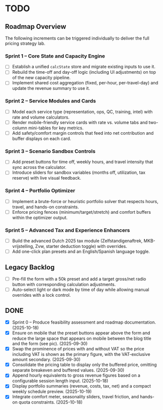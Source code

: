 # TODO

## Roadmap Overview
The following increments can be triggered individually to deliver the full pricing strategy lab.

### Sprint 1 – Core State and Capacity Engine
- [ ] Establish a unified `calcState` store and migrate existing inputs to use it.
- [ ] Rebuild the time-off and day-off logic (including UI adjustments) on top of the new capacity pipeline.
- [ ] Implement shared cost aggregation (fixed, per-hour, per-travel-day) and update the revenue summary to use it.

### Sprint 2 – Service Modules and Cards
- [ ] Model each service type (representation, ops, QC, training, intel) with rate and volume calculators.
- [ ] Render mobile-friendly service cards with rate vs. volume tabs and two-column mini-tables for key metrics.
- [ ] Add safety/comfort margin controls that feed into net contribution and buffer displays on each card.

### Sprint 3 – Scenario Sandbox Controls
- [ ] Add preset buttons for time off, weekly hours, and travel intensity that sync across the calculator.
- [ ] Introduce sliders for sandbox variables (months off, utilization, tax reserve) with live visual feedback.

### Sprint 4 – Portfolio Optimizer
- [ ] Implement a brute-force or heuristic portfolio solver that respects hours, travel, and hands-on constraints.
- [ ] Enforce pricing fences (minimum/target/stretch) and comfort buffers within the optimizer output.

### Sprint 5 – Advanced Tax and Experience Enhancers
- [ ] Build the advanced Dutch 2025 tax module (Zelfstandigenaftrek, MKB-vrijstelling, Zvw, starter deduction toggle) with overrides.
- [ ] Add one-click plan presets and an English/Spanish language toggle.

## Legacy Backlog
- [ ] Pre-fill the form with a 50k preset and add a target gross/net radio button with corresponding calculation adjustments.
- [ ] Auto-select light or dark mode by time of day while allowing manual overrides with a lock control.

## DONE
- [x] Sprint 0 – Produce feasibility assessment and roadmap documentation. (2025-10-18)
- [x] Ensure on mobile that the preset buttons appear above the form and reduce the large space that appears on mobile between the blog title and the form (see pic). (2025-09-30)
- [x] Swap the prominence of prices with and without VAT so the price including VAT is shown as the primary figure, with the VAT-exclusive amount secondary. (2025-09-30)
- [x] Consolidate the pricing table to display only the buffered price, omitting separate breakeven and buffered values. (2025-09-30)
- [x] Append hourly equivalents to gross revenue figures based on a configurable session length input. (2025-10-18)
- [x] Display portfolio summaries (revenue, costs, tax, net) and a compact weekly schedule preview. (2025-10-19)
- [x] Integrate comfort meter, seasonality sliders, travel friction, and hands-on quota constraints. (2025-10-18)
